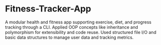 # Fitness-Tracker-App
A modular health and fitness app supporting exercise, diet, and progress tracking through a CLI. Applied OOP concepts like inheritance and polymorphism for extensibility and code reuse. Used structured file I/O and basic data structures to manage user data and tracking metrics.
